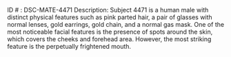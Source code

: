 ID # : DSC-MATE-4471
Description: Subject 4471 is a human male with distinct physical features such as pink parted hair, a pair of glasses with normal lenses, gold earrings, gold chain, and a normal gas mask. One of the most noticeable facial features is the presence of spots around the skin, which covers the cheeks and forehead area. However, the most striking feature is the perpetually frightened mouth.